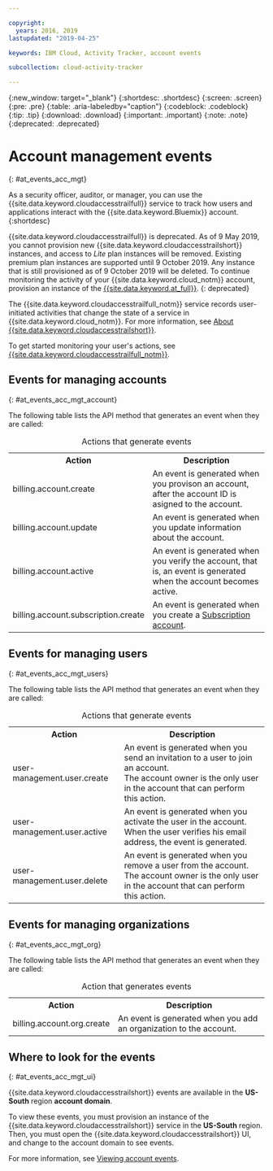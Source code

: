 ```yaml
---

copyright:
  years: 2016, 2019
lastupdated: "2019-04-25"

keywords: IBM Cloud, Activity Tracker, account events

subcollection: cloud-activity-tracker

---
```


{:new_window: target="_blank"}
{:shortdesc: .shortdesc}
{:screen: .screen}
{:pre: .pre}
{:table: .aria-labeledby="caption"}
{:codeblock: .codeblock}
{:tip: .tip}
{:download: .download}
{:important: .important}
{:note: .note}
{:deprecated: .deprecated}

# Account management events  
{: #at_events_acc_mgt}

As a security officer, auditor, or manager, you can use the {{site.data.keyword.cloudaccesstrailfull}} service to track how users and applications interact with the {{site.data.keyword.Bluemix}} account. 
{:shortdesc}

{{site.data.keyword.cloudaccesstrailfull}} is deprecated. As of 9 May 2019, you cannot provision new {{site.data.keyword.cloudaccesstrailshort}} instances, and access to *Lite* plan instances will be removed. Existing premium plan instances are supported until 9 October 2019. Any instance that is still provisioned as of 9 October 2019 will be deleted. To continue monitoring the activity of your {{site.data.keyword.cloud_notm}} account, provision an instance of the [{{site.data.keyword.at_full}}](/docs/services/Activity-Tracker-with-LogDNA?topic=logdnaat-getting-started#getting-started).
{: deprecated}

The {{site.data.keyword.cloudaccesstrailfull_notm}} service records user-initiated activities that change the state of a service in {{site.data.keyword.cloud_notm}}. For more information, see [About {{site.data.keyword.cloudaccesstrailshort}}](/docs/services/cloud-activity-tracker?topic=cloud-activity-tracker-activity_tracker_ov#activity_tracker_ov).

To get started monitoring your user's actions, see [{{site.data.keyword.cloudaccesstrailfull_notm}}](/docs/services/cloud-activity-tracker?topic=cloud-activity-tracker-getting-started-with-cla#getting-started-with-cla). 



## Events for managing accounts
{: #at_events_acc_mgt_account}

The following table lists the API method that generates an event when they are called:

<table>
  <caption>Actions that generate events</caption>
  <tr>
    <th>Action</th>
	  <th>Description</th>
  </tr>
  <tr>
    <td>billing.account.create</td>
	  <td>An event is generated when you provison an account, after the account ID is asigned to the account.</td>
  </tr>
  <tr>
    <td>billing.account.update</td>
	  <td>An event is generated when you update information about the account.</td>
  </tr>
  <tr>
    <td>billing.account.active</td>
	  <td>An event is generated when you verify the account, that is, an event is generated when the account becomes active.</td>
  </tr>
  <tr>
    <td>billing.account.subscription.create</td>
	  <td>An event is generated when you create a <a href="/docs/account?topic=account-accounts#subscription-account">Subscription account</a>.</td>
  </tr>
</table>



## Events for managing users
{: #at_events_acc_mgt_users}

The following table lists the API method that generates an event when they are called:

<table>
  <caption>Actions that generate events</caption>
  <tr>
    <th>Action</th>
	  <th>Description</th>
  </tr>
  <tr>
    <td>user-management.user.create</td>
	  <td>An event is generated when you send an invitation to a user to join an account. </br>The account owner is the only user in the account that can perform this action.</td>
  </tr>
  <tr>
    <td>user-management.user.active</td>
	  <td>An event is generated when you activate the user in the account. </br>When the user verifies his email address, the event is generated.</td>
  </tr>
  <tr>
    <td>user-management.user.delete</td>
	  <td>An event is generated when you remove a user from the account. </br>The account owner is the only user in the account that can perform this action.</td>
  </tr>
</table>

## Events for managing organizations
{: #at_events_acc_mgt_org}

The following table lists the API method that generates an event when they are called:

<table>
  <caption>Action that generates events</caption>
  <tr>
    <th>Action</th>
	  <th>Description</th>
  </tr>
  <tr>
    <td>billing.account.org.create</td>
	  <td>An event is generated when you add an organization to the account.</td>
  </tr>
</table>

## Where to look for the events
{: #at_events_acc_mgt_ui}

{{site.data.keyword.cloudaccesstrailshort}} events are available in the **US-South** region **account domain**. 

To view these events, you must provision an instance of the {{site.data.keyword.cloudaccesstrailshort}} service in the **US-South** region. Then, you must open the {{site.data.keyword.cloudaccesstrailshort}} UI, and change to the account domain to see events. 

For more information, see [Viewing account events](/docs/services/cloud-activity-tracker/how-to/manage-events-ui?topic=cloud-activity-tracker-view_acc_events#view_acc_events_account_events).






